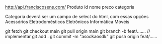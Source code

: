http://api.franciscosens.com/
Produto
id
nome
preco
categoria

Categoria deverá ser um campo de select do html, com essas opções
Acessórios
Eletrodomésticos
Eletrônicos
Informática
Móveis

git fetch 
git checkout main
git pull origin main
git branch -b feat/.......
// implementar
git add .
git commit -m "asodkaosdk"
git push origin feat/......